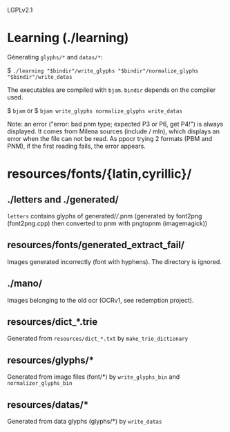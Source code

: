 LGPLv2.1

# Learning (./learning)

Génerating `glyphs/*` and `datas/*`:

$ `./learning "$bindir"/write_glyphs "$bindir"/normalize_glyphs "$bindir"/write_datas`

The executables are compiled with `bjam`. `bindir` depends on the compiler used.

$ `bjam` or $ `bjam write_glyphs normalize_glyphs write_datas`

Note: an error ("error: bad pnm type; expected P3 or P6, get P4!") is always displayed.
It comes from Milena sources (include / mln), which displays an error when the file can not be read.
As ppocr trying 2 formats (PBM and PNM), if the first reading fails, the error appears.


# resources/fonts/{latin,cyrillic}/


## ./letters and ./generated/

`letters` contains glyphs of generated/*/*.pnm (generated by font2png (font2png.cpp) then converted to pnm with pngtopnm (imagemagick))


## resources/fonts/generated_extract_fail/

Images generated incorrectly (font with hyphens). The directory is ignored.


## ./mano/

Images belonging to the old ocr (OCRv1, see redemption project).


## resources/dict_*.trie

Generated from `resources/dict_*.txt` by `make_trie_dictionary`


## resources/glyphs/*

Generated from image files (font/*) by `write_glyphs_bin` and `normalizer_glyphs_bin`


## resources/datas/*

Generated from data glyphs (glyphs/*) by `write_datas`
